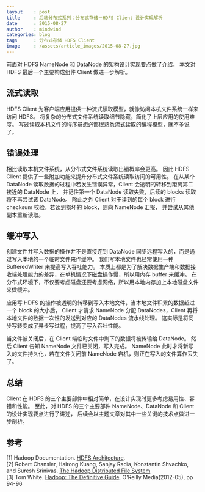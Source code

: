 ```yaml
---
layout    : post
title     : 后端分布式系列：分布式存储－HDFS Client 设计实现解析
date      : 2015-08-27
author    : mindwind
categories: blog
tags      : 分布式存储 HDFS Client
image     : /assets/article_images/2015-08-27.jpg
---
```



前面对 HDFS NameNode 和 DataNode 的架构设计实现要点做了介绍，
本文对 HDFS 最后一个主要构成组件 Client 做进一步解析。


## 流式读取
HDFS Client 为客户端应用提供一种流式读取模型，就像访问本机文件系统一样来访问 HDFS。
将复杂的分布式文件系统读取细节隐藏，简化了上层应用的使用难度。
写过读取本机文件的程序员想必都很熟悉流式读取的编程模型，就不多说了。


## 错误处理
相比读取本机文件系统，从分布式文件系统读取出错概率会更高。
因此 HDFS Client 提供了一些附加功能来提升分布式文件系统读取访问的可用性。
在从某个 DataNode 读取数据的过程中若发生错误异常，Client 会透明的转移到距离第二接近的 DataNode 上，
并记住第一个 DataNode 读取失败，后续的 blocks 读取将不再尝试该 DataNode。
除此之外 Client 对于读到的每个 block 进行 checksum 校验，若读到损坏的 block，则向 NameNode 汇报，
并尝试从其他副本重新读取。


## 缓冲写入
创建文件并写入数据的操作并不是直接连到 DataNode 同步远程写入的，而是通过写入本地的一个临时文件来作缓冲。
我们写本地文件也经常使用一种 BufferedWriter 来提高写入吞吐能力。
本质上都是为了解决数据生产端和数据接收端处理能力的差异，在单机情况下磁盘操作慢，所以用内存 buffer 来缓冲。
在分布式环境下，不仅要考虑磁盘还要考虑网络，所以用本地内存加上本地磁盘文件来做缓冲。

应用写 HDFS 的操作被透明的转移到写入本地文件，当本地文件积累的数据超过一个 block 的大小后，
Client 才请求 NameNode 分配 DataNodes，Client 再将本地文件的数据一次性的发送到对应的 DataNodes 流水线处理。
这实际是将同步写转变成了异步写过程，提高了写入吞吐性能。

当文件被关闭后，在 Client 端临时文件中剩下的数据将被传输给 DataNode。
然后 Client 告知 NameNode 文件已关闭，写入完成。
NameNode 此时才将新写入的文件持久化，若在文件关闭前 NameNode 宕机，则正在写入的文件算作丢失了。


## 总结
Client 在 HDFS 的三个主要部件中相对简单，在设计实现时更多考虑易用性、容错和性能。
至此，对 HDFS 的三个主要部件 NameNode、DataNode 和 Client 的设计实现要点进行了讲述，
后续会以主题文章对其中一些关键的技术点做进一步剖析。


## 参考
[1] Hadoop Documentation. [HDFS Architecture](http://hadoop.apache.org/docs/current/hadoop-project-dist/hadoop-hdfs/HdfsDesign.html).  
[2] Robert Chansler, Hairong Kuang, Sanjay Radia, Konstantin Shvachko, and Suresh Srinivas. [The Hadoop Distributed File System](http://www.aosabook.org/en/hdfs.html)  
[3] Tom White. [Hadoop: The Definitive Guide](http://book.douban.com/subject/10464777/). O'Reilly Media(2012-05), pp 94-96
